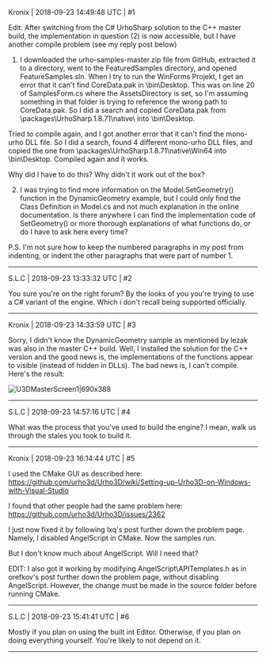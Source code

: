 Kronix | 2018-09-23 14:49:48 UTC | #1

Edit: After switching from the C# UrhoSharp solution to the C++ master build, the implementation in question (2) is now accessible, but I have another compile problem (see my reply post below)

1) I downloaded the urho-samples-master.zip file from GitHub, extracted it to a directory, went to the FeaturedSamples directory, and opened FeatureSamples.sln.  When I try to run the WinForms Projekt, I get an error that it can't find CoreData.pak in \bin\Desktop.  This was on line 20 of SamplesForm.cs where the AssetsDirectory is set, so I'm assuming something in that folder is trying to reference the wrong path to CoreData.pak.  So I did a search and copied CoreData.pak from \packages\UrhoSharp.1.8.71\native\ into \bin\Desktop.

Tried to compile again, and I got another error that it can't find the mono-urho DLL file.  So I did a search, found 4 different mono-urho DLL files, and copied the one from \packages\UrhoSharp.1.8.71\native\Win64 into \bin\Desktop.  Compiled again and it works.

Why did I have to do this?  Why didn't it work out of the box?

2) I was trying to find more information on the Model.SetGeometry() function in the DynamicGeometry example, but I could only find the Class Definition in Model.cs and not much explanation in the online documentation.  Is there anywhere I can find the implementation code of SetGeometry() or more thorough explanations of what functions do, or do I have to ask here every time?

P.S. I'm not sure how to keep the numbered paragraphs in my post from indenting, or indent the other paragraphs that were part of number 1.

-------------------------

S.L.C | 2018-09-23 13:33:32 UTC | #2

You sure you're on the right forum? By the looks of you you're trying to use a C# variant of the engine. Which i don't recall being supported officially.

-------------------------

Kronix | 2018-09-23 14:33:59 UTC | #3

Sorry, I didn't know the DynamicGeometry sample as mentioned by lezak was also in the master C++ build.  Well, I installed the solution for the C++ version and the good news is, the implementations of the functions appear to visible (instead of hidden in DLLs).  The bad news is, I can't compile.  Here's the result:

![U3DMasterScreen1|690x388](upload://ftxPFiEpqqqucD4spPrhsJWjy70.png)

-------------------------

S.L.C | 2018-09-23 14:57:16 UTC | #4

What was the process that you've used to build the engine? I mean, walk us through the stales you took to build it.

-------------------------

Kronix | 2018-09-23 16:14:44 UTC | #5

I used the CMake GUI as described here: https://github.com/urho3d/Urho3D/wiki/Setting-up-Urho3D-on-Windows-with-Visual-Studio

I found that other people had the same problem here: https://github.com/urho3d/Urho3D/issues/2362

I just now fixed it by following lxq's post further down the problem page.  Namely, I disabled AngelScript in CMake.  Now the samples run.

But I don't know much about AngelScript.  Will I need that?

EDIT: I also got it working by modifying AngelScript\APITemplates.h as in orefkov's post further down the problem page, without disabling AngelScript.  However, the change must be made in the source folder before running CMake.

-------------------------

S.L.C | 2018-09-23 15:41:41 UTC | #6

Mostly if you plan on using the built int Editor. Otherwise, if you plan on doing everything yourself. You're likely to not depend on it.

-------------------------

